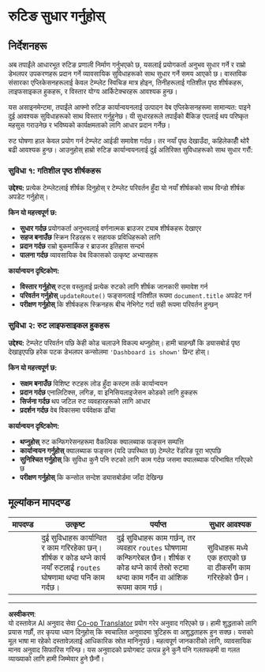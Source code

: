 <!--
CO_OP_TRANSLATOR_METADATA:
{
  "original_hash": "df0dcecddcd28ea8cbf6ede0ad57d673",
  "translation_date": "2025-10-22T17:07:59+00:00",
  "source_file": "7-bank-project/1-template-route/assignment.md",
  "language_code": "ne"
}
-->
# रुटिङ सुधार गर्नुहोस्

## निर्देशनहरू

अब तपाईंले आधारभूत रुटिङ प्रणाली निर्माण गर्नुभएको छ, यसलाई प्रयोगकर्ता अनुभव सुधार गर्ने र राम्रो डेभलपर उपकरणहरू प्रदान गर्ने व्यावसायिक सुविधाहरूको साथ सुधार गर्ने समय आएको छ। वास्तविक संसारका एप्लिकेसनहरूलाई केवल टेम्प्लेट स्विचिङ मात्र होइन, तिनीहरूलाई गतिशील पृष्ठ शीर्षकहरू, लाइफसाइकल हुकहरू, र विस्तार योग्य आर्किटेक्चरहरू आवश्यक हुन्छ।

यस असाइनमेन्टमा, तपाईंले आफ्नो रुटिङ कार्यान्वयनलाई उत्पादन वेब एप्लिकेसनहरूमा सामान्यत: पाइने दुई आवश्यक सुविधाहरूको साथ विस्तार गर्नुहुनेछ। यी सुधारहरूले तपाईंको बैंकिङ एपलाई थप परिष्कृत महसुस गराउनेछ र भविष्यको कार्यक्षमताको लागि आधार प्रदान गर्नेछ।

रुट घोषणा हाल केवल प्रयोग गर्न टेम्प्लेट आईडी समावेश गर्दछ। तर नयाँ पृष्ठ देखाउँदा, कहिलेकाहीँ थोरै बढी आवश्यक हुन्छ। आउनुहोस् हाम्रो रुटिङ कार्यान्वयनलाई दुई अतिरिक्त सुविधाहरूको साथ सुधार गरौं:

### सुविधा १: गतिशील पृष्ठ शीर्षकहरू
**उद्देश्य:** प्रत्येक टेम्प्लेटलाई शीर्षक दिनुहोस् र टेम्प्लेट परिवर्तन हुँदा यो नयाँ शीर्षकको साथ विन्डो शीर्षक अपडेट गर्नुहोस्।

**किन यो महत्त्वपूर्ण छ:**
- **सुधार गर्दछ** प्रयोगकर्ता अनुभवलाई वर्णनात्मक ब्राउजर ट्याब शीर्षकहरू देखाएर
- **सहज बनाउँछ** स्क्रिन रिडरहरू र सहायक प्रविधिहरूको लागि  
- **प्रदान गर्दछ** राम्रो बुकमार्किङ र ब्राउजर इतिहास सन्दर्भ
- **पालना गर्दछ** व्यावसायिक वेब विकासको उत्कृष्ट अभ्यासहरू

**कार्यान्वयन दृष्टिकोण:**
- **विस्तार गर्नुहोस्** रुट्स वस्तुलाई प्रत्येक रुटको लागि शीर्षक जानकारी समावेश गर्न
- **परिवर्तन गर्नुहोस्** `updateRoute()` फङ्सनलाई गतिशील रूपमा `document.title` अपडेट गर्न
- **परीक्षण गर्नुहोस्** कि शीर्षकहरू स्क्रिनहरू बीच नेभिगेट गर्दा सही रूपमा परिवर्तन हुन्छन्

### सुविधा २: रुट लाइफसाइकल हुकहरू  
**उद्देश्य:** टेम्प्लेट परिवर्तन पछि केही कोड चलाउने विकल्प थप्नुहोस्। हामी चाहन्छौं कि ड्यासबोर्ड पृष्ठ देखाइएपछि हरेक पटक डेभलपर कन्सोलमा `'Dashboard is shown'` प्रिन्ट होस्।

**किन यो महत्त्वपूर्ण छ:**
- **सक्षम बनाउँछ** विशिष्ट रुटहरू लोड हुँदा कस्टम तर्क कार्यान्वयन
- **प्रदान गर्दछ** एनालिटिक्स, लगिङ, वा इनिसियलाइजेसन कोडको लागि हुकहरू
- **सिर्जना गर्दछ** थप जटिल रुट व्यवहारहरूको लागि आधार
- **प्रदर्शन गर्दछ** वेब विकासमा पर्यवेक्षक ढाँचा

**कार्यान्वयन दृष्टिकोण:**
- **थप्नुहोस्** रुट कन्फिगरेसनहरूमा वैकल्पिक क्यालब्याक फङ्सन सम्पत्ति
- **कार्यान्वयन गर्नुहोस्** क्यालब्याक फङ्सन (यदि उपस्थित छ) टेम्प्लेट रेंडरिङ पूरा भएपछि
- **सुनिश्चित गर्नुहोस्** कि सुविधा कुनै पनि रुटको लागि काम गर्दछ जसमा क्यालब्याक परिभाषित गरिएको छ
- **परीक्षण गर्नुहोस्** कि कन्सोल सन्देश ड्यासबोर्डमा जाँदा देखिन्छ

## मूल्यांकन मापदण्ड

| मापदण्ड | उत्कृष्ट                                                                                                                          | पर्याप्त                                                                                                                                                                                  | सुधार आवश्यक                                       |
| -------- | ---------------------------------------------------------------------------------------------------------------------------------- | ----------------------------------------------------------------------------------------------------------------------------------------------------------------------------------------- | ------------------------------------------------------- |
|          | दुई सुविधाहरू कार्यान्वित र काम गरिरहेका छन्। शीर्षक र कोड थप्ने कार्य नयाँ रुटलाई `routes` घोषणामा थप्दा पनि काम गर्दछ। | दुई सुविधाहरू काम गर्छन्, तर व्यवहार `routes` घोषणामा कन्फिगरेबल छैन। शीर्षक र कोड थप्ने कार्य तेस्रो रुटमा थप्दा काम गर्दैन वा आंशिक रूपमा काम गर्छ। | सुविधाहरू मध्ये एक हराएको छ वा ठीकसँग काम गरिरहेको छैन। |

---

**अस्वीकरण**:  
यो दस्तावेज़ AI अनुवाद सेवा [Co-op Translator](https://github.com/Azure/co-op-translator) प्रयोग गरेर अनुवाद गरिएको छ। हामी शुद्धताको लागि प्रयास गर्छौं, तर कृपया ध्यान दिनुहोस् कि स्वचालित अनुवादमा त्रुटिहरू वा अशुद्धताहरू हुन सक्छ। यसको मूल भाषा मा रहेको दस्तावेज़लाई आधिकारिक स्रोत मानिनुपर्छ। महत्वपूर्ण जानकारीको लागि, व्यावसायिक मानव अनुवाद सिफारिस गरिन्छ। यस अनुवादको प्रयोगबाट उत्पन्न हुने कुनै पनि गलतफहमी वा गलत व्याख्याको लागि हामी जिम्मेवार हुने छैनौं।